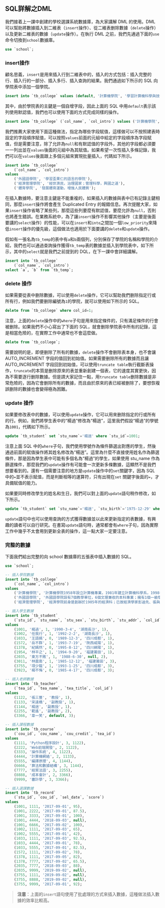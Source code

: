 ## SQL詳解之DML

我們接着上一課中創建的學校選課系統數據庫，為大家講解 DML 的使用。DML 可以幫助將數據插入到二維表（`insert`操作）、從二維表删除數據（`delete`操作）以及更新二維表的數據（`update`操作）。在執行 DML 之前，我們先通過下面的`use`命令切換到`school`數據庫。

```SQL
use `school`;
```

### insert操作

顧名思義，`insert`是用來插入行到二維表中的，插入的方式包括：插入完整的行、插入行的一部分、插入多行、插入查詢的結果。我們通過如下所示的 SQL 向學院表中添加一個學院。

```SQL
insert into `tb_college` values (default, '計算機學院', '學習計算機科學與技術的地方');
```

其中，由於學院表的主鍵是一個自增字段，因此上面的 SQL 中用`default`表示該列使用默認值，我們也可以使用下面的方式完成同樣的操作。

```SQL
insert into `tb_college` (`col_name`, `col_intro`) values ('計算機學院', '學習計算機科學與技術的地方');
```

我們推薦大家使用下面這種做法，指定為哪些字段賦值，這樣做可以不按照建表時設定的字段順序賦值，可以按照`values`前面的元組中給定的字段順序為字段賦值，但是需要注意，除了允許為`null`和有默認值的字段外，其他的字段都必須要一一列出並在`values`後面的元組中為其賦值。如果希望一次性插入多條記錄，我們可以在`values`後面跟上多個元組來實現批量插入，代碼如下所示。

```SQL
insert into `tb_college` 
    (`col_name`, `col_intro`) 
values 
    ('外國語學院', '學習歪果仁的語言的學院'),
    ('經濟管理學院', '經世濟民，治理國家；管理科學，興國之道'),
    ('體育學院', '發展體育運動，增強人民體質');
```

在插入數據時，要注意主鍵是不能重複的，如果插入的數據與表中已有記錄主鍵相同，那麼`insert`操作將會產生 Duplicated Entry 的報錯信息。再次提醒大家，如果`insert`操作省略了某些列，那麼這些列要麼有默認值，要麼允許為`null`，否則也將產生錯誤。在業務系統中，為了讓`insert`操作不影響其他操作（主要是後面要講的`select`操作）的性能，可以在`insert`和`into`之間加一個`low_priority`來降低`insert`操作的優先級，這個做法也適用於下面要講的`delete`和`update`操作。

假如有一張名為`tb_temp`的表中有`a`和`b`兩個列，分別保存了學院的名稱和學院的介紹，我們也可以通過查詢操作獲得`tb_temp`表的數據並插入到學院表中，如下所示，其中的`select`就是我們之前提到的 DQL，在下一課中會詳細講解。

```SQL
insert into `tb_college`
    (`col_name`, `col_intro`)
select `a`, `b` from `tb_temp`;
```

### delete 操作

如果需要從表中删除數據，可以使用`delete`操作，它可以幫助我們删除指定行或所有行，例如我們要删除編號為`1`的學院，就可以使用如下所示的 SQL。

```SQL
delete from `tb_college` where col_id=1;
```

注意，上面的`delete`操作中的`where`子句是用來指定條件的，只有滿足條件的行會被删除。如果我們不小心寫出了下面的 SQL，就會删除學院表中所有的記錄，這是相當危險的，在實際工作中通常也不會這麼做。

```SQL
delete from `tb_college`;
```

需要說明的是，即便删除了所有的數據，`delete`操作不會删除表本身，也不會讓 AUTO_INCREMENT 字段的值回到初始值。如果需要删除所有的數據而且讓 AUTO_INCREMENT 字段回到初始值，可以使用`truncate table`執行截斷表操作，`truncate`的本質是删除原來的表並重新創建一個表，它的速度其實更快，因為不需要逐行删除數據。但是請大家記住一點，用`truncate table`删除數據是非常危險的，因為它會删除所有的數據，而且由於原來的表已經被删除了，要想恢複誤删除的數據也會變得極為困難。

### update 操作

如果要修改表中的數據，可以使用`update`操作，它可以用來删除指定的行或所有的行。例如，我們將學生表中的“楊過”修改為“楊逍”，這里我們假設“楊過”的學號為`1001`，代碼如下所示。

```SQL
update `tb_student` set `stu_name`='楊逍' where `stu_id`=1001;
```

注意上面 SQL 中的`where`子句，我們使用學號作為條件篩選出對應的學生，然後通過前面的賦值操作將其姓名修改為“楊逍”。這里為什麼不直接使用姓名作為篩選條件，那是因為學生表中可能有多個名為“楊過”的學生，如果使用 stu_name 作為篩選條件，那麼我們的`update`操作有可能會一次更新多條數據，這顯然不是我們想要看到的。還有一個需要注意的地方是`update`操作中的`set`關鍵字，因為 SQL 中的`=`並不表示賦值，而是判斷相等的運算符，只有出現在`set` 關鍵字後面的`=`，才具備賦值的能力。

如果要同時修改學生的姓名和生日，我們可以對上面的`update`語句稍作修改，如下所示。

```SQL
update `tb_student` set `stu_name`='楊逍', `stu_birth`='1975-12-29' where `stu_id`=1001;
```

`update`語句中也可以使用查詢的方式獲得數據並以此來更新指定的表數據，有興趣的讀者可以自行研究。在書寫`update`語句時，通常都會有`where`子句，因為實際工作中幾乎不太會用到更新全表的操作，這一點大家一定要注意。

### 完整的數據

下面我們給出完整的向 school 數據庫的五張表中插入數據的 SQL。

```SQL
use `school`;

-- 插入學院數據
insert into `tb_college` 
    (`col_name`, `col_intro`) 
values 
    ('計算機學院', '計算機學院1958年設立計算機專業，1981年建立計算機科學系，1998年設立計算機學院，2005年5月，為了進一步整合教學和科研資源，學校決定，計算機學院和軟件學院行政班子合並統一運作、實行教學和學生管理獨立運行的模式。 學院下設三個系：計算機科學與技術系、物聯網工程系、計算金融系；兩個研究所：圖象圖形研究所、網絡空間安全研究院（2015年成立）；三個教學實驗中心：計算機基礎教學實驗中心、IBM技術中心和計算機專業實驗中心。'),
    ('外國語學院', '外國語學院設有7個教學單位，6個文理兼收的本科專業；擁有1個一級學科博士授予點，3個二級學科博士授予點，5個一級學科碩士學位授權點，5個二級學科碩士學位授權點，5個碩士專業授權領域，同時還有2個碩士專業學位（MTI）專業；有教職員工210餘人，其中教授、副教授80餘人，教師中獲得中國國內外名校博士學位和正在職攻讀博士學位的教師比例佔專任教師的60%以上。'),
    ('經濟管理學院', '經濟學院前身是創辦於1905年的經濟科；已故經濟學家彭迪先、張與九、蔣學模、胡寄窗、陶大鏞、胡代光，以及當代學者劉詩白等曾先後在此任教或學習。');

-- 插入學生數據
insert into `tb_student` 
    (`stu_id`, `stu_name`, `stu_sex`, `stu_birth`, `stu_addr`, `col_id`) 
values
    (1001, '楊過', 1, '1990-3-4', '湖南長沙', 1),
    (1002, '任我行', 1, '1992-2-2', '湖南長沙', 1),
    (1033, '王語嫣', 0, '1989-12-3', '四川成都', 1),
    (1572, '岳不群', 1, '1993-7-19', '陝西咸陽', 1),
    (1378, '紀嫣然', 0, '1995-8-12', '四川綿陽', 1),
    (1954, '林平之', 1, '1994-9-20', '福建莆田', 1),
    (2035, '東方不敗', 1, '1988-6-30', null, 2),
    (3011, '林震南', 1, '1985-12-12', '福建莆田', 3),
    (3755, '項少龍', 1, '1993-1-25', '四川成都', 3),
    (3923, '楊不悔', 0, '1985-4-17', '四川成都', 3);

-- 插入老師數據
insert into `tb_teacher` 
    (`tea_id`, `tea_name`, `tea_title`, `col_id`) 
values 
    (1122, '張三豐', '教授', 1),
    (1133, '宋遠橋', '副教授', 1),
    (1144, '楊逍', '副教授', 1),
    (2255, '範遙', '副教授', 2),
    (3366, '韋一笑', default, 3);

-- 插入課程數據
insert into `tb_course` 
    (`cou_id`, `cou_name`, `cou_credit`, `tea_id`) 
values 
    (1111, 'Python程序設計', 3, 1122),
    (2222, 'Web前端開發', 2, 1122),
    (3333, '操作系統', 4, 1122),
    (4444, '計算機網絡', 2, 1133),
    (5555, '編譯原理', 4, 1144),
    (6666, '算法和數據結構', 3, 1144),
    (7777, '經貿法語', 3, 2255),
    (8888, '成本會計', 2, 3366),
    (9999, '審計學', 3, 3366);

-- 插入選課數據
insert into `tb_record` 
    (`stu_id`, `cou_id`, `sel_date`, `score`) 
values 
    (1001, 1111, '2017-09-01', 95),
    (1001, 2222, '2017-09-01', 87.5),
    (1001, 3333, '2017-09-01', 100),
    (1001, 4444, '2018-09-03', null),
    (1001, 6666, '2017-09-02', 100),
    (1002, 1111, '2017-09-03', 65),
    (1002, 5555, '2017-09-01', 42),
    (1033, 1111, '2017-09-03', 92.5),
    (1033, 4444, '2017-09-01', 78),
    (1033, 5555, '2017-09-01', 82.5),
    (1572, 1111, '2017-09-02', 78),
    (1378, 1111, '2017-09-05', 82),
    (1378, 7777, '2017-09-02', 65.5),
    (2035, 7777, '2018-09-03', 88),
    (2035, 9999, '2019-09-02', null),
    (3755, 1111, '2019-09-02', null),
    (3755, 8888, '2019-09-02', null),
    (3755, 9999, '2017-09-01', 92);
```

> **注意**：上面的`insert`語句使用了批處理的方式來插入數據，這種做法插入數據的效率比較高。



